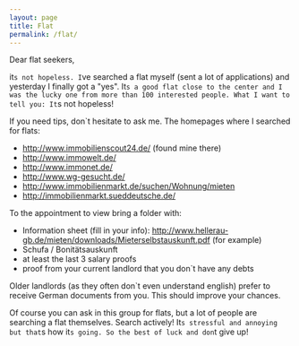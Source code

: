 ```yaml
---
layout: page
title: Flat
permalink: /flat/
---
```


Dear flat seekers,

it`s not hopeless. I`ve searched a flat myself (sent a lot of applications) and yesterday I finally got a "yes". It`s a good flat close to the center and I was the lucky one from more than 100 interested people.
What I want to tell you: It`s not hopeless!

If you need tips, don`t hesitate to ask me.
The homepages where I searched for flats:

- http://www.immobilienscout24.de/ (found mine there)
- http://www.immowelt.de/
- http://www.immonet.de/
- http://www.wg-gesucht.de/
- http://www.immobilienmarkt.de/suchen/Wohnung/mieten
- http://immobilienmarkt.sueddeutsche.de/

To the appointment to view bring a folder with:

- Information sheet (fill in your info): http://www.hellerau-gb.de/mieten/downloads/Mieterselbstauskunft.pdf (for example)
- Schufa / Bonitätsauskunft 
- at least the last 3 salary proofs
- proof from your current landlord that you don`t have any debts

Older landlords (as they often don`t even understand english) prefer to receive German documents from you.
This should improve your chances.

Of course you can ask in this group for flats, but a lot of people are searching a flat themselves. 
Search actively! It`s stressful and annoying but that`s how it`s going.
So the best of luck and don`t give up!
